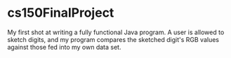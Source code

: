 # cs150FinalProject
My first shot at writing a fully functional Java program. A user is allowed to sketch digits, and my program compares the sketched digit's RGB values against those fed into my own data set. 
